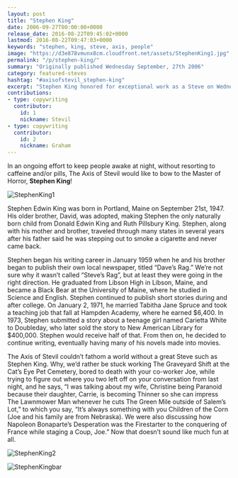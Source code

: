 ```yaml
---
layout: post
title: "Stephen King"
date: 2006-09-27T00:00:00+0000
release_date: 2016-08-22T09:45:02+0000
lastmod: 2016-08-22T09:47:03+0000
keywords: "stephen, king, steve, axis, people"
image: "https://d3e878vmunx8cm.cloudfront.net/assets/StephenKing1.jpg"
permalink: "/p/stephen-king/"
summary: "Originally published Wednesday September, 27th 2006"
category: featured-steves
hashtag: "#axisofstevil_stephen-king"
excerpt: "Stephen King honored for exceptional work as a Steve on Wednesday September, 27th 2006"
contributions:
- type: copywriting
  contributor:
    id: 1
    nickname: Stevil
- type: copywriting
  contributor:
    id: 2
    nickname: Graham
---
```


[id_1]: https://d3e878vmunx8cm.cloudfront.net/assets/StephenKing1.jpg "StephenKing1"[id_2]: https://d3e878vmunx8cm.cloudfront.net/assets/StephenKing2.jpg "StephenKing2"[id_3]: https://d3e878vmunx8cm.cloudfront.net/assets/StephenKingbar.jpg "StephenKingbar"

In an ongoing effort to keep people awake at night, without resorting to caffeine and/or pills, The Axis of Stevil would like to bow to the Master of Horror, **Stephen King**!

![StephenKing1][id_1]

Stephen Edwin King was born in Portland, Maine on September 21st, 1947.  His older brother, David, was adopted, making Stephen the only naturally born child from Donald Edwin King and Ruth Pillsbury King. Stephen, along with his mother and brother, traveled through many states in several years after his father said he was stepping out to smoke a cigarette and never came back.

Stephen began his writing career in January 1959 when he and his brother began to publish their own local newspaper, titled “Dave’s Rag.”  We’re not sure why it wasn’t called “Steve’s Rag”, but at least they were going in the right direction.  He graduated from Libson High in Libson, Maine, and became a Black Bear at the University of Maine, where he studied in Science and English. Stephen continued to publish short stories during and after college. On January 2, 1971, he married Tabitha Jane Spruce and took a teaching job that fall at Hampden Academy, where he earned $6,400.  In 1973, Stephen submitted a story about a teenage girl named Carietta White to Doubleday, who later sold the story to New American Library for $400,000.  Stephen would receive half of that.  From then on, he decided to continue writing, eventually having many of his novels made into movies.

The Axis of Stevil couldn’t fathom a world without a great Steve such as Stephen King.  Why, we’d rather be stuck working The Graveyard Shift at the Cat’s Eye Pet Cemetery, bored to death with your co-worker Joe, while trying to figure out where you two left off on your conversation from last night, and he says, “I was talking about my wife, Christine being Paranoid because their daughter, Carrie, is becoming Thinner so she can impress The Lawnmower Man whenever he cuts The Green Mile outside of Salem’s Lot,” to which you say, “It’s always something with you Children of the Corn (Joe and his family are from Nebraska). We were also discussing how Napoleon Bonaparte’s Desperation was the Firestarter to the conquering of France while staging a Coup, Joe.”  Now that doesn’t sound like much fun at all.

![StephenKing2][id_2]

![StephenKingbar][id_3]
